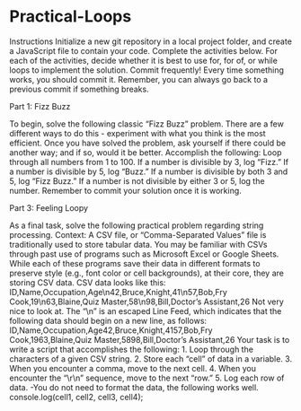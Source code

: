 # Practical-Loops

Instructions
Initialize a new git repository in a local project folder, and create a JavaScript file to contain your code. Complete the activities below. For each of the activities, decide whether it is best to use for, for of, or while loops to implement the solution.
Commit frequently! Every time something works, you should commit it. Remember, you can always go back to a previous commit if something breaks.


Part 1: Fizz Buzz


To begin, solve the following classic “Fizz Buzz” problem. There are a few different ways to do this - experiment with what you think is the most efficient. Once you have solved the problem, ask yourself if there could be another way; and if so, would it be better.
Accomplish the following:
Loop through all numbers from 1 to 100.
If a number is divisible by 3, log “Fizz.”
If a number is divisible by 5, log “Buzz.”
If a number is divisible by both 3 and 5, log “Fizz Buzz.”
If a number is not divisible by either 3 or 5, log the number.
Remember to commit your solution once it is working.

Part 3: Feeling Loopy


As a final task, solve the following practical problem regarding string processing.
Context: A CSV file, or “Comma-Separated Values” file is traditionally used to store tabular data. You may be familiar with CSVs through past use of programs such as Microsoft Excel or Google Sheets. While each of these programs save their data in different formats to preserve style (e.g., font color or cell backgrounds), at their core, they are storing CSV data.
CSV data looks like this:
ID,Name,Occupation,Age\n42,Bruce,Knight,41\n57,Bob,Fry Cook,19\n63,Blaine,Quiz Master,58\n98,Bill,Doctor’s Assistant,26
Not very nice to look at. The “\n” is an escaped Line Feed, which indicates that the following data should begin on a new line, as follows:
ID,Name,Occupation,Age42,Bruce,Knight,4157,Bob,Fry Cook,1963,Blaine,Quiz Master,5898,Bill,Doctor’s Assistant,26
Your task is to write a script that accomplishes the following: 1. Loop through the characters of a given CSV string. 2. Store each “cell” of data in a variable. 3. When you encounter a comma, move to the next cell. 4. When you encounter the “\r\n” sequence, move to the next “row.” 5. Log each row of data.
-You do not need to format the data, the following works well.
console.log(cell1, cell2, cell3, cell4);
